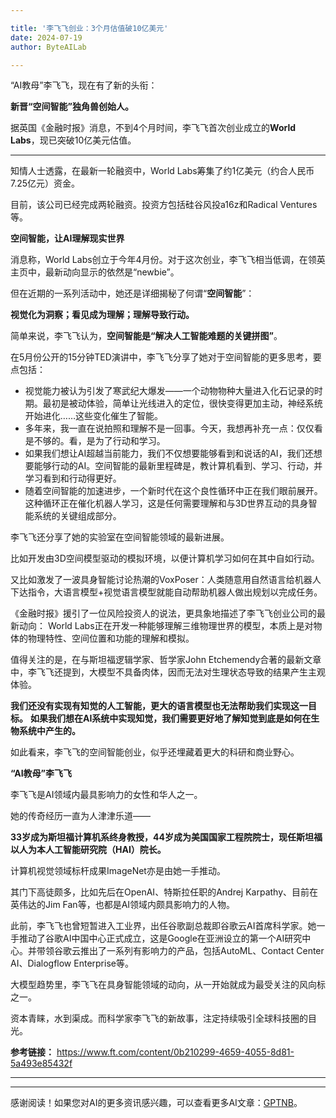 ```yaml
---

title: '李飞飞创业：3个月估值破10亿美元'
date: 2024-07-19
author: ByteAILab

---
```


“AI教母”李飞飞，现在有了新的头衔：

**新晋“空间智能”独角兽创始人。**

据英国《金融时报》消息，不到4个月时间，李飞飞首次创业成立的**World Labs**，现已突破10亿美元估值。

---


知情人士透露，在最新一轮融资中，World Labs筹集了约1亿美元（约合人民币7.25亿元）资金。

目前，该公司已经完成两轮融资。投资方包括硅谷风投a16z和Radical Ventures等。

**空间智能，让AI理解现实世界**

消息称，World Labs创立于今年4月份。对于这次创业，李飞飞相当低调，在领英主页中，最新动向显示的依然是“newbie”。

但在近期的一系列活动中，她还是详细揭秘了何谓“**空间智能**”：

**视觉化为洞察；看见成为理解；理解导致行动。**

简单来说，李飞飞认为，**空间智能是“解决人工智能难题的关键拼图”**。

在5月份公开的15分钟TED演讲中，李飞飞分享了她对于空间智能的更多思考，要点包括：
- 视觉能力被认为引发了寒武纪大爆发——一个动物物种大量进入化石记录的时期。最初是被动体验，简单让光线进入的定位，很快变得更加主动，神经系统开始进化……这些变化催生了智能。
- 多年来，我一直在说拍照和理解不是一回事。今天，我想再补充一点：仅仅看是不够的。看，是为了行动和学习。
- 如果我们想让AI超越当前能力，我们不仅想要能够看到和说话的AI，我们还想要能够行动的AI。空间智能的最新里程碑是，教计算机看到、学习、行动，并学习看到和行动得更好。
- 随着空间智能的加速进步，一个新时代在这个良性循环中正在我们眼前展开。这种循环正在催化机器人学习，这是任何需要理解和与3D世界互动的具身智能系统的关键组成部分。

李飞飞还分享了她的实验室在空间智能领域的最新进展。

比如开发由3D空间模型驱动的模拟环境，以便计算机学习如何在其中自如行动。

又比如激发了一波具身智能讨论热潮的VoxPoser：人类随意用自然语言给机器人下达指令，大语言模型+视觉语言模型就能自动帮助机器人做出规划以完成任务。

《金融时报》援引了一位风险投资人的说法，更具象地描述了李飞飞创业公司的最新动向：
World Labs正在开发一种能够理解三维物理世界的模型，本质上是对物体的物理特性、空间位置和功能的理解和模拟。

值得关注的是，在与斯坦福逻辑学家、哲学家John Etchemendy合著的最新文章中，李飞飞还提到，大模型不具备肉体，因而无法对生理状态导致的结果产生主观体验。

**我们还没有实现有知觉的人工智能，更大的语言模型也无法帮助我们实现这一目标。**
**如果我们想在AI系统中实现知觉，我们需要更好地了解知觉到底是如何在生物系统中产生的。**

如此看来，李飞飞的空间智能创业，似乎还埋藏着更大的科研和商业野心。

**“AI教母”李飞飞**

李飞飞是AI领域内最具影响力的女性和华人之一。

她的传奇经历一直为人津津乐道——

**33岁成为斯坦福计算机系终身教授，44岁成为美国国家工程院院士，现任斯坦福以人为本人工智能研究院（HAI）院长。**

计算机视觉领域标杆成果ImageNet亦是由她一手推动。

其门下高徒颇多，比如先后在OpenAI、特斯拉任职的Andrej Karpathy、目前在英伟达的Jim Fan等，也都是AI领域内颇具影响力的人物。

此前，李飞飞也曾短暂进入工业界，出任谷歌副总裁即谷歌云AI首席科学家。她一手推动了谷歌AI中国中心正式成立，这是Google在亚洲设立的第一个AI研究中心。并带领谷歌云推出了一系列有影响力的产品，包括AutoML、Contact Center AI、Dialogflow Enterprise等。

大模型趋势里，李飞飞在具身智能领域的动向，从一开始就成为最受关注的风向标之一。

资本青睐，水到渠成。而科学家李飞飞的新故事，注定持续吸引全球科技圈的目光。

**参考链接：**
https://www.ft.com/content/0b210299-4659-4055-8d81-5a493e85432f​

---
---
感谢阅读！如果您对AI的更多资讯感兴趣，可以查看更多AI文章：[GPTNB](https://gptnb.com)。